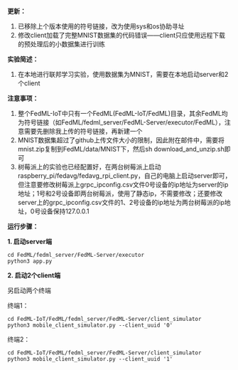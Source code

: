 **更新：**
1. 已移除上个版本使用的符号链接，改为使用sys和os协助寻址
2. 修改client加载了完整MNIST数据集的代码错误——client只应使用远程下载的预处理后的小数据集进行训练

**实验简述：**
1. 在本地进行联邦学习实验，使用数据集为MNIST，需要在本地启动server和2个client
  
**注意事项：**
1. 整个FedML-IoT中只有一个FedML(FedML-IoT/FedML)目录，其余FedML均为符号链接（如FedML/fedml_server/FedML-Server/executor/FedML），注意需要先删除我上传的符号链接，再新建一个
2. MNIST数据集超过了github上传文件大小的限制，因此附在邮件中，需要将mnist.zip复制到FedML/data/MNIST下，然后sh download_and_unzip.sh即可
3. 树莓派上的实验也已经配置好，在两台树莓派上启动raspberry_pi/fedavg/fedavg_rpi_client.py，自己的电脑上启动server即可，但注意要修改树莓派上grpc_ipconfig.csv文件0号设备的ip地址为server的ip地址；1号和2号设备即两台树莓派，使用了静态ip，不需要修改；还要修改server上的grpc_ipconfig.csv文件的1、2号设备的ip地址为两台树莓派的ip地址，0号设备保持127.0.0.1


**运行步骤：**

**1. 启动server端**
```
cd FedML/fedml_server/FedML-Server/executor
python3 app.py
```
  
**2. 启动2个client端**

另启动两个终端
  
终端1：
```
cd FedML-IoT/FedML/fedml_server/FedML-Server/client_simulator
python3 mobile_client_simulator.py --client_uuid '0'
```
终端2：
```
cd FedML-IoT/FedML/fedml_server/FedML-Server/client_simulator
python3 mobile_client_simulator.py --client_uuid '1'
```
